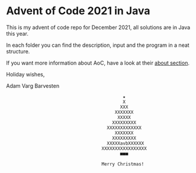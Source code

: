 # Advent of Code 2021 in Java

This is my advent of code repo for December 2021, all solutions are in Java this year. 

In each folder you can find the description, input and the program in a neat structure. 

If you want more information about AoC, have a look at their [about section](https://adventofcode.com/2021/about).

Holiday wishes,

Adam Varg Barvesten


                                                ★ 
                                                X  
                                               XXX
                                             XXXXXXX
                                              XXXXX
                                            XXXXXXXXX
                                          XXXXXXXXXXXXX
                                             XXXXXXX
                                            XXXXXXXXX
                                          XXXXXavbXXXXXX
                                        XXXXXXXXXXXXXXXXX
                                               ■■■
                                        
                                        Merry Christmas!




